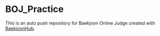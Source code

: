 # BOJ_Practice
This is an auto push repository for Baekjoon Online Judge created with [BaekjoonHub](https://github.com/BaekjoonHub/BaekjoonHub).
